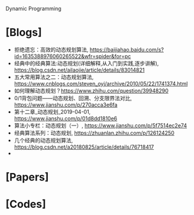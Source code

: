 Dynamic Programming


# [Blogs]
+ 拒绝遗忘：高效的动态规划算法, https://baijiahao.baidu.com/s?id=1635388976060265522&wfr=spider&for=pc
+ 经典中的经典算法:动态规划(详细解释,从入门到实践,逐步讲解), https://blog.csdn.net/ailaojie/article/details/83014821
+ 五大常用算法之二：动态规划算法, https://www.cnblogs.com/steven_oyj/archive/2010/05/22/1741374.html
+ 如何理解动态规划？https://www.zhihu.com/question/39948290
+ 0/1背包问题——动态规划、回溯、分支限界法对比, https://www.jianshu.com/p/270acca3e6fa
+ 第十二章_动态规划_2019-04-01, https://www.jianshu.com/p/01d8dd1810e6
+ 算法小专栏：动态规划（一）, https://www.jianshu.com/p/5f7514ec2e74
+ 经典算法系列：动态规划, https://zhuanlan.zhihu.com/p/126124250
+ 几个经典的动态规划算法, https://blog.csdn.net/a20180825/article/details/76718417
+ 

# [Papers]

# [Codes]

